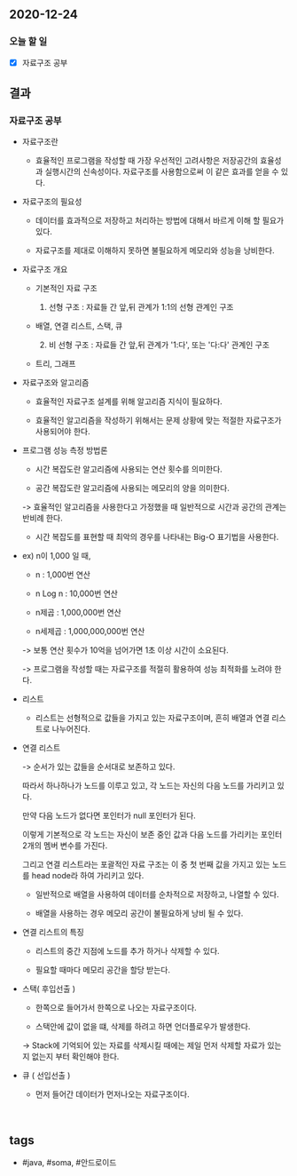 ## 2020-12-24

### 오늘 할 일
  - [x] 자료구조 공부


## 결과

### 자료구조 공부


* 자료구조란

	- 효율적인 프로그램을 작성할 때 가장 우선적인 고려사항은 저장공간의 효율성과 실행시간의 신속성이다. 자료구조를 사용함으로써 이 같은 효과를 얻을 수 있다.


* 자료구조의 필요성

	- 데이터를 효과적으로 저장하고 처리하는 방법에 대해서 바르게 이해 할 필요가 있다.

	- 자료구조를 제대로 이해하지 못하면 불필요하게 메모리와 성능을 낭비한다.


* 자료구조 개요

	- 기본적인 자료 구조

		1) 선형 구조 : 자료들 간 앞,뒤 관계가 1:1의 선형 관계인 구조

	- 배열, 연결 리스트, 스택, 큐

		2) 비 선형 구조 : 자료들 간 앞,뒤 관계가 '1:다', 또는 '다:다' 관계인 구조

	- 트리, 그래프


* 자료구조와 알고리즘

	- 효율적인 자료구조 설계를 위해 알고리즘 지식이 필요하다.

	- 효율적인 알고리즘을 작성하기 위해서는 문제 상황에 맞는 적절한 자료구조가 사용되어야 한다.


* 프로그램 성능 측정 방법론

	- 시간 복잡도란 알고리즘에 사용되는 연산 횟수를 의미한다.

	- 공간 복잡도란 알고리즘에 사용되는 메모리의 양을 의미한다.

	-> 효율적인 알고리즘을 사용한다고 가정했을 때 일반적으로 시간과 공간의 관계는 반비례 한다.


	- 시간 복잡도를 표현할 때 최악의 경우를 나타내는 Big-O 표기법을 사용한다.




* ex) n이 1,000 일 때,

	- n : 1,000번 연산

	- n Log n : 10,000번 연산

	- n제곱 : 1,000,000번 연산

	- n세제곱 : 1,000,000,000번 연산

	-> 보통 연산 횟수가 10억을 넘어가면 1초 이상 시간이 소요된다.

	-> 프로그램을 작성할 때는 자료구조를 적절히 활용하여 성능 최적화를 노려야 한다.




* 리스트

	- 리스트는 선형적으로 값들을 가지고 있는 자료구조이며, 흔히 배열과 연결 리스트로 나누어진다.


* 연결 리스트

	-> 순서가 있는 값들을 순서대로 보존하고 있다.

	따라서 하나하나가 노드를 이루고 있고, 각 노드는 자신의 다음 노드를 가리키고 있다.

	만약 다음 노드가 없다면 포인터가 null 포인터가 된다.

	이렇게 기본적으로 각 노드는 자신이 보존 중인 값과 다음 노드를 가리키는 포인터 2개의 멤버 변수를 가진다.

	그리고 연결 리스트라는 포괄적인 자료 구조는 이 중 첫 번째 값을 가지고 있는 노드를 head node라 하여 가리키고 있다.


	- 일반적으로 배열을 사용하여 데이터를 순차적으로 저장하고, 나열할 수 있다.

	- 배열을 사용하는 경우 메모리 공간이 불필요하게 낭비 될 수 있다.


* 연결 리스트의 특징

	- 리스트의 중간 지점에 노드를 추가 하거나 삭제할 수 있다.

	- 필요할 때마다 메모리 공간을 할당 받는다.



* 스택( 후입선출 )

	- 한쪽으로 들어가서 한쪽으로 나오는 자료구조이다.

	- 스택안에 값이 없을 떄, 삭제를 하려고 하면 언더플로우가 발생한다.

	-> Stack에 기억되어 있는 자료를 삭제시킬 때에는 제일 먼저 삭제할 자료가 있는지 없는지 부터 확인해야 한다.



* 큐 ( 선입선출 )

	- 먼저 들어간 데이터가 먼저나오는 자료구조이다.




﻿










## tags
-  \#java, \#soma, \#안드로이드

